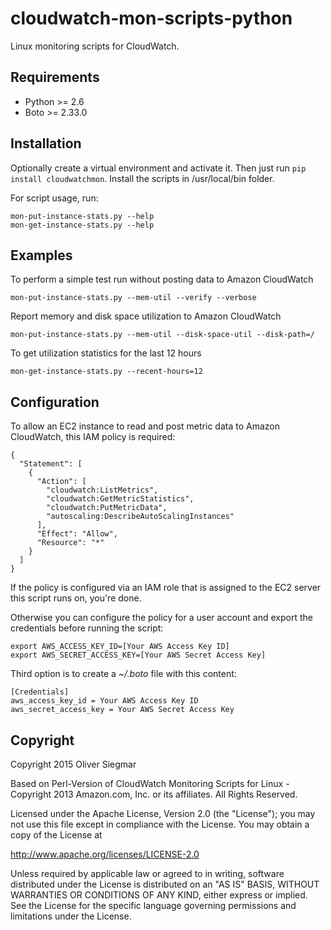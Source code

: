 cloudwatch-mon-scripts-python
=============================

Linux monitoring scripts for CloudWatch.


Requirements
------------

- Python >= 2.6
- Boto >= 2.33.0


Installation
------------

Optionally create a virtual environment and activate it. Then just run
`pip install cloudwatchmon`. Install the scripts in /usr/local/bin folder.

For script usage, run:

    mon-put-instance-stats.py --help
    mon-get-instance-stats.py --help


Examples
--------

To perform a simple test run without posting data to Amazon CloudWatch

    mon-put-instance-stats.py --mem-util --verify --verbose

Report memory and disk space utilization to Amazon CloudWatch

    mon-put-instance-stats.py --mem-util --disk-space-util --disk-path=/

To get utilization statistics for the last 12 hours

    mon-get-instance-stats.py --recent-hours=12


Configuration
-------------

To allow an EC2 instance to read and post metric data to Amazon CloudWatch,
this IAM policy is required:

    {
      "Statement": [
        {
          "Action": [
            "cloudwatch:ListMetrics",
            "cloudwatch:GetMetricStatistics",
            "cloudwatch:PutMetricData",
            "autoscaling:DescribeAutoScalingInstances"
          ],
          "Effect": "Allow",
          "Resource": "*"
        }
      ]
    }

If the policy is configured via an IAM role that is assigned to the EC2
server this script runs on, you're done.

Otherwise you can configure the policy for a user account and export
the credentials before running the script:

    export AWS_ACCESS_KEY_ID=[Your AWS Access Key ID]
    export AWS_SECRET_ACCESS_KEY=[Your AWS Secret Access Key]

Third option is to create a _~/.boto_ file with this content:

    [Credentials]
    aws_access_key_id = Your AWS Access Key ID
    aws_secret_access_key = Your AWS Secret Access Key


Copyright
---------

Copyright 2015 Oliver Siegmar

Based on Perl-Version of CloudWatch Monitoring Scripts for Linux -
Copyright 2013 Amazon.com, Inc. or its affiliates. All Rights Reserved.

Licensed under the Apache License, Version 2.0 (the "License");
you may not use this file except in compliance with the License.
You may obtain a copy of the License at

http://www.apache.org/licenses/LICENSE-2.0

Unless required by applicable law or agreed to in writing, software
distributed under the License is distributed on an "AS IS" BASIS,
WITHOUT WARRANTIES OR CONDITIONS OF ANY KIND, either express or implied.
See the License for the specific language governing permissions and
limitations under the License.
